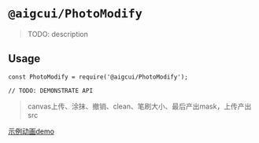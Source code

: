 # `@aigcui/PhotoModify`

> TODO: description

## Usage

```
const PhotoModify = require('@aigcui/PhotoModify');

// TODO: DEMONSTRATE API
```

> canvas上传、涂抹、撤销、clean、笔刷大小、最后产出mask，上传产出src


[示例动画demo](https://gitee.com/commercial-literature/aigcui/blob/master/packages/PhotoModify/static/canvas.mp4)

